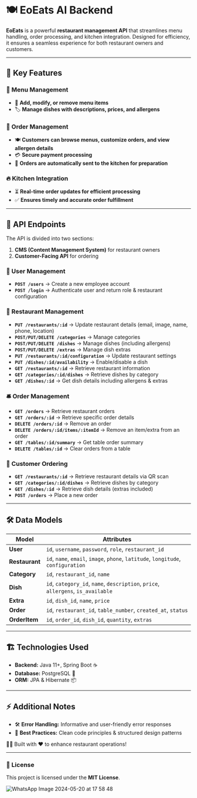 # 🍽️ EoEats AI Backend

**EoEats** is a powerful **restaurant management API** that streamlines menu handling, order processing, and kitchen integration. Designed for efficiency, it ensures a seamless experience for both restaurant owners and customers.

---

## 🚀 Key Features

### 📝 Menu Management

- 📌 **Add, modify, or remove menu items**
- 🏷️ **Manage dishes with descriptions, prices, and allergens**

### 🛒 Order Management

- 🍽️ **Customers can browse menus, customize orders, and view allergen details**
- 💳 **Secure payment processing**
- 🍳 **Orders are automatically sent to the kitchen for preparation**

### 🔥 Kitchen Integration

- ⏳ **Real-time order updates for efficient processing**
- ✅ **Ensures timely and accurate order fulfillment**

---

## 🔗 API Endpoints

The API is divided into two sections:

1. **CMS (Content Management System)** for restaurant owners  
2. **Customer-Facing API** for ordering  

### 👥 User Management

- **`POST /users`** → Create a new employee account  
- **`POST /login`** → Authenticate user and return role & restaurant configuration  

### 🍴 Restaurant Management

- **`PUT /restaurants/:id`** → Update restaurant details (email, image, name, phone, location)  
- **`POST/PUT/DELETE /categories`** → Manage categories  
- **`POST/PUT/DELETE /dishes`** → Manage dishes (including allergens)  
- **`POST/PUT/DELETE /extras`** → Manage dish extras  
- **`PUT /restaurants/:id/configuration`** → Update restaurant settings  
- **`PUT /dishes/:id/availability`** → Enable/disable a dish  
- **`GET /restaurants/:id`** → Retrieve restaurant information  
- **`GET /categories/:id/dishes`** → Retrieve dishes by category  
- **`GET /dishes/:id`** → Get dish details including allergens & extras  

### 🛎️ Order Management

- **`GET /orders`** → Retrieve restaurant orders  
- **`GET /orders/:id`** → Retrieve specific order details  
- **`DELETE /orders/:id`** → Remove an order  
- **`DELETE /orders/:id/items/:itemId`** → Remove an item/extra from an order  
- **`GET /tables/:id/summary`** → Get table order summary  
- **`DELETE /tables/:id`** → Clear orders from a table  

### 📲 Customer Ordering

- **`GET /restaurants/:id`** → Retrieve restaurant details via QR scan  
- **`GET /categories/:id/dishes`** → Retrieve dishes by category  
- **`GET /dishes/:id`** → Retrieve dish details (extras included)  
- **`POST /orders`** → Place a new order  

---

## 🛠️ Data Models

| **Model**       | **Attributes**                                                                       |
| -------------- | --------------------------------------------------------------------------------- |
| **User**       | `id`, `username`, `password`, `role`, `restaurant_id`                             |
| **Restaurant** | `id`, `name`, `email`, `image`, `phone`, `latitude`, `longitude`, `configuration` |
| **Category**   | `id`, `restaurant_id`, `name`                                                     |
| **Dish**       | `id`, `category_id`, `name`, `description`, `price`, `allergens`, `is_available`  |
| **Extra**      | `id`, `dish_id`, `name`, `price`                                                  |
| **Order**      | `id`, `restaurant_id`, `table_number`, `created_at`, `status`                     |
| **OrderItem**  | `id`, `order_id`, `dish_id`, `quantity`, `extras`                                 |

---

## 🏗️ Technologies Used

- **Backend:** Java 11+, Spring Boot ☕  
- **Database:** PostgreSQL 🐘  
- **ORM:** JPA & Hibernate 📦  

---

## ⚡ Additional Notes

- 🛠️ **Error Handling:** Informative and user-friendly error responses  
- 📌 **Best Practices:** Clean code principles & structured design patterns  

👨‍💻 Built with ❤️ to enhance restaurant operations!  

---

### 📜 License

This project is licensed under the **MIT License**.

![WhatsApp Image 2024-05-20 at 17 58 48](https://github.com/PabloProgramming/eoeats/assets/169392720/6b498d18-aad6-4aba-8a90-65ec5511f166)
